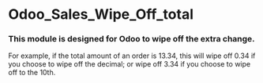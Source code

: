 # Odoo_Sales_Wipe_Off_total
### This module is designed for Odoo to wipe off the extra change.
For example, if the total amount of an order is 13.34, this will wipe off 0.34 if you choose to wipe off the decimal; or wipe off 3.34 if you choose to wipe off to the 10th.
